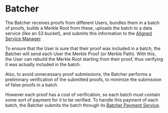 # Batcher

The Batcher receives proofs from different Users, bundles them in a batch of proofs, builds a Merkle Root from these, uploads the batch to a data service (like an S3 bucket), and submits this information to the [Aligned Service Manager](./3_service_manager_contract.md).


To ensure that the User is sure that their proof was included in a batch, the Batcher will send each User the Merkle Proof (or Merkle Path). With this, the User can rebuild the Merkle Root starting from their proof, thus verifying it was actually included in the batch.

Also, to avoid unnecessary proof submissions, the Batcher performs a preliminary verification of the submitted proofs, to minimize the submission of false proofs in a batch.

However each proof has a cost of verification, so each batch must contain some sort of payment for it to be verified. To handle this payment of each batch, the Batcher submits the batch through its [Batcher Payment Service](./2_payment_service_contract.md).


